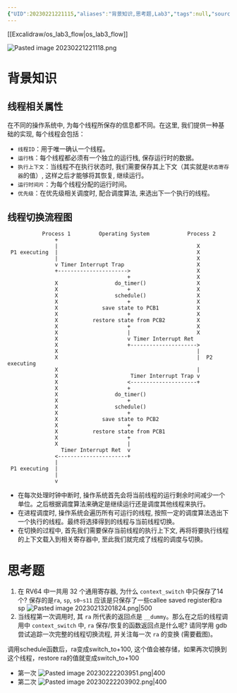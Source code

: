 ```yaml
---
{"UID":20230221221115,"aliases":"背景知识,思考题,Lab3","tags":null,"source":null,"cssclass":null,"created":"2023-02-21 22:11","updated":"2023-02-23 20:14","dg-publish":true,"tag":"OS","permalink":"/os/lab3/","dgPassFrontmatter":true,"noteIcon":""}
---
```



[[Excalidraw/os_lab3_flow\|os_lab3_flow]]

![Pasted image 20230221221118.png](/img/user/OS/attachments/Pasted%20image%2020230221221118.png)

# 背景知识
## 线程相关属性
在不同的操作系统中, 为每个线程所保存的信息都不同。在这里, 我们提供一种基础的实现, 每个线程会包括：

- `线程ID`：用于唯一确认一个线程。
- `运行栈`：每个线程都必须有一个独立的运行栈, 保存运行时的数据。
- `执行上下文`：当线程不在执行状态时, 我们需要保存其上下文（其实就是`状态寄存器`的值）, 这样之后才能够将其恢复, 继续运行。
- `运行时间片`：为每个线程分配的运行时间。
- `优先级`：在优先级相关调度时, 配合调度算法, 来选出下一个执行的线程。
## 线程切换流程图

```
           Process 1         Operating System            Process 2
               +
               |                                            X
 P1 executing  |                                            X
               |                                            X
               v Timer Interrupt Trap                       X
               +---------------------->                     X
                                      +                     X
               X                  do_timer()                X
               X                      +                     X
               X                  schedule()                X
               X                      +                     X
               X              save state to PCB1            X
               X                      +                     X
               X           restore state from PCB2          X
               X                      +                     X
               X                      |                     X
               X                      v Timer Interrupt Ret
               X                      +--------------------->
               X                                            |
               X                                            |  P2 executing
               X                                            |
               X                       Timer Interrupt Trap v
               X                      <---------------------+
               X                      +
               X                  do_timer()
               X                      +
               X                  schedule()
               X                      +
               X              save state to PCB2
               X                      +
               X           restore state from PCB1
               X                      +
               X                      |
                 Timer Interrupt Ret  v
               <----------------------+
               |
 P1 executing  |
               |
               v
```

- 在每次处理时钟中断时, 操作系统首先会将当前线程的运行剩余时间减少一个单位。之后根据调度算法来确定是继续运行还是调度其他线程来执行。
- 在进程调度时, 操作系统会遍历所有可运行的线程, 按照一定的调度算法选出下一个执行的线程。最终将选择得到的线程与当前线程切换。
- 在切换的过程中, 首先我们需要保存当前线程的执行上下文, 再将将要执行线程的上下文载入到相关寄存器中, 至此我们就完成了线程的调度与切换。

# 思考题
1. 在 RV64 中一共用 32 个通用寄存器, 为什么 `context_switch` 中只保存了14个?
    保存的是`ra`, `sp`, `s0~s11`
应该是只保存了一些callee saved register和ra sp
![Pasted image 20230213201824.png|500](/img/user/OS/attachments/Pasted%20image%2020230213201824.png)
2. 当线程第一次调用时, 其 `ra` 所代表的返回点是 `__dummy`。那么在之后的线程调用中 `context_switch` 中, `ra` 保存/恢复的函数返回点是什么呢? 请同学用 gdb 尝试追踪一次完整的线程切换流程, 并关注每一次 `ra` 的变换 (需要截图)。

调用schedule函数后，ra变成switch_to+100, 这个值会被存储，如果再次切换到这个线程，restore ra的值就变成switch_to+100
* 第一次
![Pasted image 20230222203951.png|400](/img/user/OS/attachments/Pasted%20image%2020230222203951.png)
* 第二次
![Pasted image 20230222203902.png|400](/img/user/OS/attachments/Pasted%20image%2020230222203902.png)